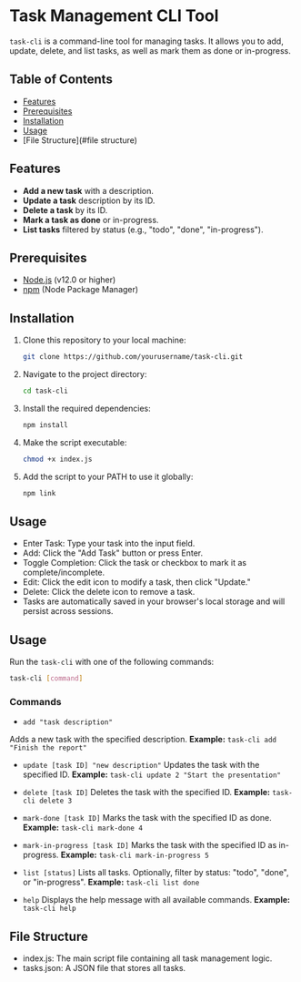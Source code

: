 # Task Management CLI Tool

`task-cli` is a command-line tool for managing tasks. It allows you to add, update, delete, and list tasks, as well as mark them as done or in-progress.

## Table of Contents

- [Features](#features)
- [Prerequisites](#prerequisites)
- [Installation](#installation)
- [Usage](#usage)
- [File Structure](#file structure)
## Features

- **Add a new task** with a description.
- **Update a task** description by its ID.
- **Delete a task** by its ID.
- **Mark a task as done** or in-progress.
- **List tasks** filtered by status (e.g., "todo", "done", "in-progress").

## Prerequisites


- [Node.js](https://nodejs.org/) (v12.0 or higher)
- [npm](https://www.npmjs.com/) (Node Package Manager)
## Installation

1. Clone this repository to your local machine:

    ```sh
    git clone https://github.com/yourusername/task-cli.git
    ```

2. Navigate to the project directory:

    ```sh
    cd task-cli
    ```

3. Install the required dependencies:

    ```sh
    npm install
    ```

4. Make the script executable:

    ```sh
    chmod +x index.js
    ```

5. Add the script to your PATH to use it globally:

    ```sh
    npm link
    ```

    
## Usage

- Enter Task: Type your task into the input field.
- Add: Click the "Add Task" button or press Enter.
- Toggle Completion: Click the task or checkbox to mark it as complete/incomplete.
- Edit: Click the edit icon to modify a task, then click "Update."
- Delete: Click the delete icon to remove a task.
- Tasks are automatically saved in your browser's local storage and will persist across sessions.



## Usage

Run the `task-cli` with one of the following commands:

```sh
task-cli [command]
```

### Commands
- `add "task description"`

Adds a new task with the specified description.
**Example:** `task-cli add "Finish the report"`

- `update [task ID] "new description"`
Updates the task with the specified ID.
**Example:** `task-cli update 2 "Start the presentation"`

- `delete [task ID]`
Deletes the task with the specified ID.
**Example:** `task-cli delete 3`

- `mark-done [task ID]`
Marks the task with the specified ID as done.
**Example:** `task-cli mark-done 4`

- `mark-in-progress [task ID]`
Marks the task with the specified ID as in-progress.
**Example:** `task-cli mark-in-progress 5`

- `list [status]`
Lists all tasks. Optionally, filter by status: "todo", "done", or "in-progress".
**Example:** `task-cli list done`

- `help`
Displays the help message with all available commands.
**Example:** `task-cli help`
## File Structure

- index.js: The main script file containing all task management logic.
- tasks.json: A JSON file that stores all tasks.